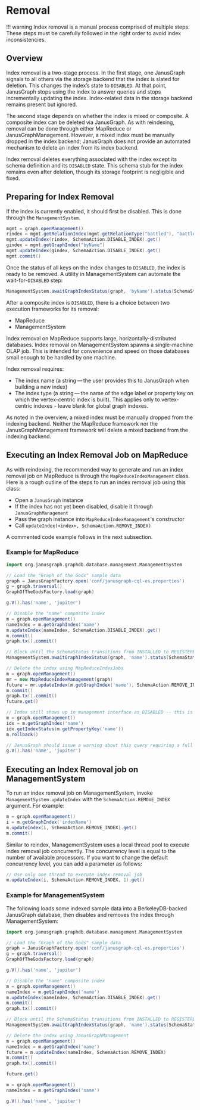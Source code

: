 # Removal

!!! warning
    Index removal is a manual process comprised of multiple steps. These
    steps must be carefully followed in the right order to avoid index
    inconsistencies.

## Overview

Index removal is a two-stage process. In the first stage, one JanusGraph
signals to all others via the storage backend that the index is slated
for deletion. This changes the index’s state to `DISABLED`. At that
point, JanusGraph stops using the index to answer queries and stops
incrementally updating the index. Index-related data in the storage
backend remains present but ignored.

The second stage depends on whether the index is mixed or composite. A
composite index can be deleted via JanusGraph. As with reindexing,
removal can be done through either MapReduce or JanusGraphManagement.
However, a mixed index must be manually dropped in the index backend;
JanusGraph does not provide an automated mechanism to delete an index
from its index backend.

Index removal deletes everything associated with the index except its
schema definition and its `DISABLED` state. This schema stub for the
index remains even after deletion, though its storage footprint is
negligible and fixed.

## Preparing for Index Removal

If the index is currently enabled, it should first be disabled. This is
done through the `ManagementSystem`.
```groovy
mgmt = graph.openManagement()
rindex = mgmt.getRelationIndex(mgmt.getRelationType("battled"), "battlesByTime")
mgmt.updateIndex(rindex, SchemaAction.DISABLE_INDEX).get()
gindex = mgmt.getGraphIndex("byName")
mgmt.updateIndex(gindex, SchemaAction.DISABLE_INDEX).get()
mgmt.commit()
```

Once the status of all keys on the index changes to `DISABLED`, the
index is ready to be removed. A utility in ManagementSystem can automate
the wait-for-`DISABLED` step:
```groovy
ManagementSystem.awaitGraphIndexStatus(graph, 'byName').status(SchemaStatus.DISABLED).call()
```

After a composite index is `DISABLED`, there is a choice between two
execution frameworks for its removal:

-   MapReduce
-   ManagementSystem

Index removal on MapReduce supports large, horizontally-distributed
databases. Index removal on ManagementSystem spawns a single-machine
OLAP job. This is intended for convenience and speed on those databases
small enough to be handled by one machine.

Index removal requires:

-   The index name (a string — the user provides this to JanusGraph when
    building a new index)
-   The index type (a string — the name of the edge label or property
    key on which the vertex-centric index is built). This applies only
    to vertex-centric indexes - leave blank for global graph indexes.

As noted in the overview, a mixed index must be manually dropped from
the indexing backend. Neither the MapReduce framework nor the
JanusGraphManagement framework will delete a mixed backend from the
indexing backend.

## Executing an Index Removal Job on MapReduce

As with reindexing, the recommended way to generate and run an index
removal job on MapReduce is through the `MapReduceIndexManagement`
class. Here is a rough outline of the steps to run an index removal job
using this class:

- Open a `JanusGraph` instance
- If the index has not yet been disabled, disable it through `JanusGraphManagement`
- Pass the graph instance into `MapReduceIndexManagement`'s constructor
- Call `updateIndex(<index>, SchemaAction.REMOVE_INDEX)`

A commented code example follows in the next subsection.

### Example for MapReduce

```groovy
import org.janusgraph.graphdb.database.management.ManagementSystem

// Load the "Graph of the Gods" sample data
graph = JanusGraphFactory.open('conf/janusgraph-cql-es.properties')
g = graph.traversal()
GraphOfTheGodsFactory.load(graph)

g.V().has('name', 'jupiter')

// Disable the "name" composite index
m = graph.openManagement()
nameIndex = m.getGraphIndex('name')
m.updateIndex(nameIndex, SchemaAction.DISABLE_INDEX).get()
m.commit()
graph.tx().commit()

// Block until the SchemaStatus transitions from INSTALLED to REGISTERED
ManagementSystem.awaitGraphIndexStatus(graph, 'name').status(SchemaStatus.DISABLED).call()

// Delete the index using MapReduceIndexJobs
m = graph.openManagement()
mr = new MapReduceIndexManagement(graph)
future = mr.updateIndex(m.getGraphIndex('name'), SchemaAction.REMOVE_INDEX)
m.commit()
graph.tx().commit()
future.get()

// Index still shows up in management interface as DISABLED -- this is normal
m = graph.openManagement()
idx = m.getGraphIndex('name')
idx.getIndexStatus(m.getPropertyKey('name'))
m.rollback()

// JanusGraph should issue a warning about this query requiring a full scan
g.V().has('name', 'jupiter')
```

## Executing an Index Removal job on ManagementSystem

To run an index removal job on ManagementSystem, invoke
`ManagementSystem.updateIndex` with the `SchemaAction.REMOVE_INDEX`
argument. For example:
```groovy
m = graph.openManagement()
i = m.getGraphIndex('indexName')
m.updateIndex(i, SchemaAction.REMOVE_INDEX).get()
m.commit()
```

Similar to reindex, ManagementSystem uses a local thread pool to
execute index removal job concurrently. The concurrency level is
equal to the number of available processors. If you want to change the
default concurrency level, you can add a parameter as follows:
```groovy
// Use only one thread to execute index removal job
m.updateIndex(i, SchemaAction.REMOVE_INDEX, 1).get()
```

### Example for ManagementSystem

The following loads some indexed sample data into a BerkeleyDB-backed
JanusGraph database, then disables and removes the index through
ManagementSystem:
```groovy
import org.janusgraph.graphdb.database.management.ManagementSystem

// Load the "Graph of the Gods" sample data
graph = JanusGraphFactory.open('conf/janusgraph-cql-es.properties')
g = graph.traversal()
GraphOfTheGodsFactory.load(graph)

g.V().has('name', 'jupiter')

// Disable the "name" composite index
m = graph.openManagement()
nameIndex = m.getGraphIndex('name')
m.updateIndex(nameIndex, SchemaAction.DISABLE_INDEX).get()
m.commit()
graph.tx().commit()

// Block until the SchemaStatus transitions from INSTALLED to REGISTERED
ManagementSystem.awaitGraphIndexStatus(graph, 'name').status(SchemaStatus.DISABLED).call()

// Delete the index using JanusGraphManagement
m = graph.openManagement()
nameIndex = m.getGraphIndex('name')
future = m.updateIndex(nameIndex, SchemaAction.REMOVE_INDEX)
m.commit()
graph.tx().commit()

future.get()

m = graph.openManagement()
nameIndex = m.getGraphIndex('name')

g.V().has('name', 'jupiter')
```